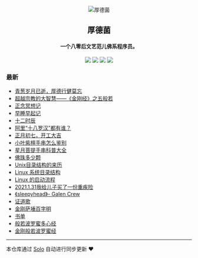 <p align="center"><img alt="厚德菌" src="https://b3logfile.com/file/2021/02/德256-f9662b6c.png"></p><h2 align="center">
厚德菌
</h2>

<h4 align="center">一个八零后文艺范儿佛系程序员。</h4>
<p align="center"><a title="厚德菌" target="_blank" href="https://github.com/andy-ho/solo-blog"><img src="https://img.shields.io/github/last-commit/andy-ho/solo-blog.svg?style=flat-square&color=FF9900"></a>
<a title="GitHub repo size in bytes" target="_blank" href="https://github.com/andy-ho/solo-blog"><img src="https://img.shields.io/github/repo-size/andy-ho/solo-blog.svg?style=flat-square"></a>
<a title="Solo Version" target="_blank" href="https://github.com/88250/solo/releases"><img src="https://img.shields.io/badge/solo-4.3.1-f1e05a.svg?style=flat-square&color=blueviolet"></a>
<a title="Hits" target="_blank" href="https://github.com/88250/hits"><img src="https://hits.b3log.org/andy-ho/solo-blog.svg"></a></p>

### 最新

* [青葱岁月已逝，厚德行健莫忘](http://hoode.top/articles/2021/03/06/1614984355775.html)
* [超越宗教的大智慧——《金刚经》之五般若](http://hoode.top/articles/2021/02/27/1614403826962.html)
* [正念冥想记](http://hoode.top/articles/2021/02/25/1614264613299.html)
* [早睡早起记](http://hoode.top/articles/2021/02/25/1614264376269.html)
* [十二时辰](http://hoode.top/articles/2021/02/25/1614233518558.html)
* [阿里“十八罗汉”都有谁？ ](http://hoode.top/articles/2021/02/21/1613922390032.html)
* [正月初七，开工大吉](http://hoode.top/articles/2021/02/18/1613643507191.html)
* [小叶紫檀手串怎么鉴别](http://hoode.top/articles/2021/02/14/1613316876955.html)
* [星月菩提手串科普大全](http://hoode.top/articles/2021/02/14/1613315622882.html)
* [佛珠多少颗](http://hoode.top/articles/2021/02/14/1613289488289.html)
* [Unix目录结构的来历](http://hoode.top/articles/2021/02/07/1612677333476.html)
* [Linux 系统目录结构](http://hoode.top/articles/2021/02/07/1612677144228.html)
* [Linux 的启动流程](http://hoode.top/articles/2021/02/07/1612676621642.html)
* [2021.1.31我给儿子买了一份重疾险](http://hoode.top/articles/2021/01/31/1612080415476.html)
* [《sleepyhead》- Galen Crew](http://hoode.top/articles/2021/01/25/1611565693097.html)
* [证道歌](http://hoode.top/articles/2021/01/24/1611492658816.html)
* [金刚萨埵百字明](http://hoode.top/articles/2021/01/24/1611491064594.html)
* [书单](http://hoode.top/articles/2021/01/24/1611419632093.html)
* [般若波罗蜜多心经](http://hoode.top/articles/2021/01/23/1611402771102.html)
* [金刚般若波罗蜜经](http://hoode.top/articles/2021/01/23/1611396693126.html)



---

本仓库通过 [Solo](https://github.com/88250/solo) 自动进行同步更新 ❤️ 